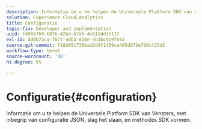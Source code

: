 ```yaml
---
description: Informatie om u te helpen de Universele Platform SDK van Vensters, met inbegrip van configuratie JSON, slag het slaan, en methodes SDK vormen.
solution: Experience Cloud,Analytics
title: Configuratie
topic-fix: Developer and implementation
uuid: f49667b9-b87b-42bd-b7a6-4c6154d1b137
exl-id: 8d0b7aca-f677-40b3-830e-eb3bc9c9fe83
source-git-commit: f18d65c738ba16d9f1459ca485d87be708cf23d2
workflow-type: tm+mt
source-wordcount: '38'
ht-degree: 5%

---
```


# Configuratie{#configuration}

Informatie om u te helpen de Universele Platform SDK van Vensters, met inbegrip van configuratie JSON, slag het slaan, en methodes SDK vormen.
